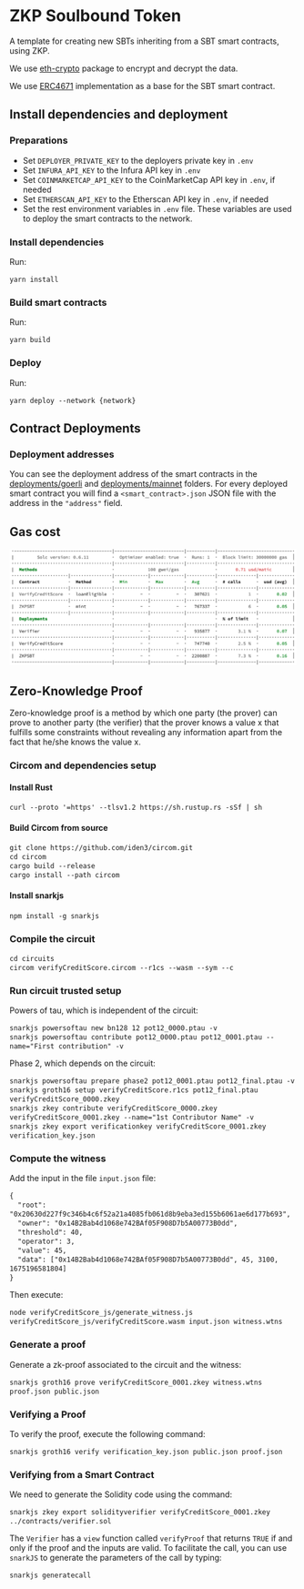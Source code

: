 # ZKP Soulbound Token

A template for creating new SBTs inheriting from a SBT smart contracts, using ZKP.

We use [eth-crypto](https://www.npmjs.com/package/eth-crypto) package to encrypt and decrypt the data.

We use [ERC4671](https://github.com/ethereum/EIPs/blob/master/assets/eip-4671/ERC4671.sol) implementation as a base for the SBT smart contract.

## Install dependencies and deployment

### Preparations

* Set `DEPLOYER_PRIVATE_KEY` to the deployers private key in `.env`
* Set `INFURA_API_KEY` to the Infura API key in `.env`
* Set `COINMARKETCAP_API_KEY` to the CoinMarketCap API key in `.env`, if needed
* Set `ETHERSCAN_API_KEY` to the Etherscan API key in `.env`, if needed
* Set the rest environment variables in `.env` file. These variables are used to deploy the smart contracts to the network.

### Install dependencies

Run:
```
yarn install
```

### Build smart contracts

Run:
```
yarn build
```

### Deploy

Run:
```
yarn deploy --network {network}
```

## Contract Deployments

### Deployment addresses

You can see the deployment address of the smart contracts in the [deployments/goerli](deployments/goerli) and [deployments/mainnet](deployments/mainnet) folders. For every deployed smart contract you will find a `<smart_contract>.json` JSON file with the address in the `"address"` field.

## Gas cost

![Gas cost](gascost.png)

## Zero-Knowledge Proof

Zero-knowledge proof is a method by which one party (the prover) can prove to another party (the verifier) that the prover knows a value x that fulfills some constraints without revealing any information apart from the fact that he/she knows the value x.

### Circom and dependencies setup

#### Install Rust

```
curl --proto '=https' --tlsv1.2 https://sh.rustup.rs -sSf | sh
```

#### Build Circom from source

```
git clone https://github.com/iden3/circom.git
cd circom
cargo build --release
cargo install --path circom
```

#### Install snarkjs

```
npm install -g snarkjs
```

### Compile the circuit

```
cd circuits
circom verifyCreditScore.circom --r1cs --wasm --sym --c
```

### Run circuit trusted setup

Powers of tau, which is independent of the circuit:
```
snarkjs powersoftau new bn128 12 pot12_0000.ptau -v
snarkjs powersoftau contribute pot12_0000.ptau pot12_0001.ptau --name="First contribution" -v
```

Phase 2, which depends on the circuit:
```
snarkjs powersoftau prepare phase2 pot12_0001.ptau pot12_final.ptau -v
snarkjs groth16 setup verifyCreditScore.r1cs pot12_final.ptau verifyCreditScore_0000.zkey
snarkjs zkey contribute verifyCreditScore_0000.zkey verifyCreditScore_0001.zkey --name="1st Contributor Name" -v
snarkjs zkey export verificationkey verifyCreditScore_0001.zkey verification_key.json
```

### Compute the witness

Add the input in the file `input.json` file:
```
{
  "root": "0x20630d227f9c346b4c6f52a21a4085fb061d8b9eba3ed155b6061ae6d177b693",
  "owner": "0x14B2Bab4d1068e742BAf05F908D7b5A00773B0dd",
  "threshold": 40,
  "operator": 3,
  "value": 45,
  "data": ["0x14B2Bab4d1068e742BAf05F908D7b5A00773B0dd", 45, 3100, 1675196581804]
}
```

Then execute:
```
node verifyCreditScore_js/generate_witness.js verifyCreditScore_js/verifyCreditScore.wasm input.json witness.wtns
```

### Generate a proof

Generate a zk-proof associated to the circuit and the witness:
```
snarkjs groth16 prove verifyCreditScore_0001.zkey witness.wtns proof.json public.json
```

### Verifying a Proof

To verify the proof, execute the following command:
```
snarkjs groth16 verify verification_key.json public.json proof.json
```

### Verifying from a Smart Contract

We need to generate the Solidity code using the command:
```
snarkjs zkey export solidityverifier verifyCreditScore_0001.zkey ../contracts/verifier.sol
```

The `Verifier` has a `view` function called `verifyProof` that returns `TRUE` if and only if the proof and the inputs are valid. To facilitate the call, you can use `snarkJS` to generate the parameters of the call by typing:

```
snarkjs generatecall
```
